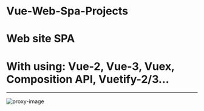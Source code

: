 # Vue-Web-Spa-Projects
# Web site SPA
# With using: Vue-2, Vue-3, Vuex, Composition API, Vuetify-2/3...
___
![proxy-image](https://user-images.githubusercontent.com/51271834/160930634-09821fbe-158a-4d4a-83d3-5305e6b5fb3a.png)
